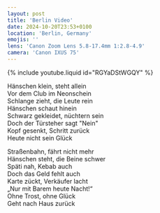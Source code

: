 ```yaml
---
layout: post
title: 'Berlin Video'
date: 2024-10-20T23:53+0100
location: 'Berlin, Germany'
emojis: ''
lens: 'Canon Zoom Lens 5.8-17.4mm 1:2.8-4.9'
camera: 'Canon IXUS 75'
---
```


{% include youtube.liquid id="RGYaDStWGQY" %}

<p>Hänschen klein, steht allein<br />
Vor dem Club im Neonschein<br />
Schlange zieht, die Leute rein<br />
Hänschen schaut hinein<br />
Schwarz gekleidet, nüchtern sein<br />
Doch der Türsteher sagt "Nein"<br />
Kopf gesenkt, Schritt zurück<br />
Heute nicht sein Glück</p>

<p>Straßenbahn, fährt nicht mehr<br />
Hänschen steht, die Beine schwer<br />
Späti nah, Kebab auch<br />
Doch das Geld fehlt auch<br />
Karte zückt, Verkäufer lacht<br />
„Nur mit Barem heute Nacht!“<br />
Ohne Trost, ohne Glück<br />
Geht nach Haus zurück</p>